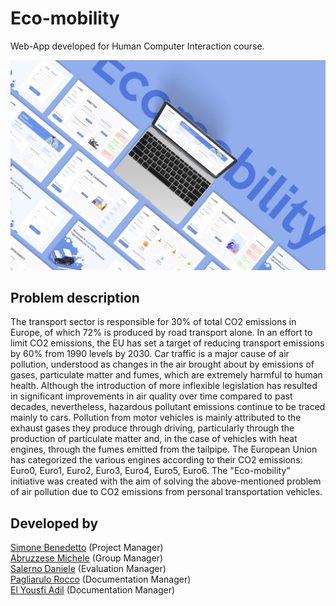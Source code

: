 # Eco-mobility
Web-App developed for Human Computer Interaction course.

<p align="center"><img src="./src/main/webapp/img/mockup-readme.jpg"/></p>

## Problem description
The transport sector is responsible for 30% of total CO2 emissions in Europe, of which 72% is produced by road transport alone. In an effort to limit CO2 emissions, the EU has set a target of reducing transport emissions by 60% from 1990 levels by 2030.
Car traffic is a major cause of air pollution, understood as changes in the air brought about by emissions of gases, particulate matter and fumes, which are extremely harmful to human health.
Although the introduction of more inflexible legislation has resulted in significant improvements in air quality over time compared to past decades, nevertheless, hazardous pollutant emissions continue to be traced mainly to cars.
Pollution from motor vehicles is mainly attributed to the exhaust gases they produce through driving, particularly through the production of particulate matter and, in the case of vehicles with heat engines, through the fumes emitted from the tailpipe.
The European Union has categorized the various engines according to their CO2 emissions: Euro0, Euro1, Euro2, Euro3, Euro4, Euro5, Euro6.
The "Eco-mobility" initiative was created with the aim of solving the above-mentioned problem of air pollution due to CO2 emissions from personal transportation vehicles. 

## Developed by
[Simone Benedetto](https://github.com/BenedettoSimone) (Project Manager)<br>
[Abruzzese Michele](https://github.com/michele-abruzzese) (Group Manager) <br>
[Salerno Daniele](https://github.com/DanieleSalerno) (Evaluation Manager) <br>
[Pagliarulo Rocco](https://github.com/roccopagliarulo) (Documentation Manager) <br>
[El Yousfi Adil](https://github.com/adil-2) (Documentation Manager)
